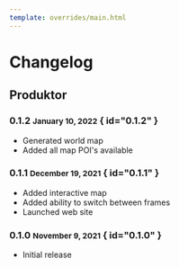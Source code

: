 ```yaml
---
template: overrides/main.html
---
```


# Changelog

## Produktor

### 0.1.2 <small> January 10, 2022</small> { id="0.1.2" }

- Generated world map
- Added all map POI's available

### 0.1.1 <small> December 19, 2021</small> { id="0.1.1" }

- Added interactive map
- Added ability to switch between frames
- Launched web site

### 0.1.0 <small> November 9, 2021</small> { id="0.1.0" }

- Initial release
